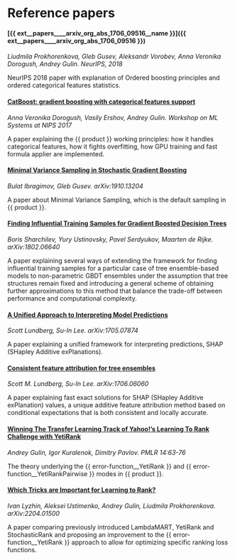 # Reference papers

#### [{{ ext__papers____arxiv_org_abs_1706_09516__name }}]({{ ext__papers____arxiv_org_abs_1706_09516 }})

_Liudmila Prokhorenkova, Gleb Gusev, Aleksandr Vorobev, Anna Veronika Dorogush, Andrey Gulin. NeurIPS, 2018_

NeurIPS 2018 paper with explanation of Ordered boosting principles and ordered categorical features statistics.

#### [CatBoost: gradient boosting with categorical features support](http://learningsys.org/nips17/assets/papers/paper_11.pdf)

_Anna Veronika Dorogush, Vasily Ershov, Andrey Gulin. Workshop on ML Systems at NIPS 2017_

A paper explaining the {{ product }} working principles: how it handles categorical features, how it fights overfitting, how GPU training and fast formula applier are implemented.

#### [Minimal Variance Sampling in Stochastic Gradient Boosting](https://arxiv.org/abs/1910.13204)

_Bulat Ibragimov, Gleb Gusev. arXiv:1910.13204_

A paper about Minimal Variance Sampling, which is the default sampling in {{ product }}.

#### [Finding Influential Training Samples for Gradient Boosted Decision Trees](https://arxiv.org/abs/1802.06640)

_Boris Sharchilev, Yury Ustinovsky, Pavel Serdyukov, Maarten de Rijke. arXiv:1802.06640_

A paper explaining several ways of extending the framework for finding influential training samples for a particular case of tree ensemble-based models to non-parametric GBDT ensembles under the assumption that tree structures remain fixed and introducing a general scheme of obtaining further approximations to this method that balance the trade-off between performance and computational complexity.

#### [A Unified Approach to Interpreting Model Predictions](https://arxiv.org/abs/1705.07874)

_Scott Lundberg, Su-In Lee. arXiv:1705.07874_

A paper explaining a unified framework for interpreting predictions, SHAP (SHapley Additive exPlanations).

#### [Consistent feature attribution for tree ensembles](https://arxiv.org/abs/1706.06060)

_Scott M. Lundberg, Su-In Lee. arXiv:1706.06060_

A paper explaining fast exact solutions for SHAP (SHapley Additive exPlanation) values, a unique additive feature attribution method based on conditional expectations that is both consistent and locally accurate.

#### [Winning The Transfer Learning Track of Yahoo!’s Learning To Rank Challenge with YetiRank](http://proceedings.mlr.press/v14/gulin11a.html)

_Andrey Gulin, Igor Kuralenok, Dimitry Pavlov. PMLR 14:63-76_

The theory underlying the {{ error-function__YetiRank }} and {{ error-function__YetiRankPairwise }} modes in {{ product }}.

#### [Which Tricks are Important for Learning to Rank?](https://arxiv.org/abs/2204.01500)

_Ivan Lyzhin, Aleksei Ustimenko, Andrey Gulin, Liudmila Prokhorenkova. arXiv:2204.01500_

A paper comparing previously introduced LambdaMART, YetiRank and StochasticRank and proposing an improvement to the {{ error-function__YetiRank }} approach to allow for optimizing specific ranking loss functions.
